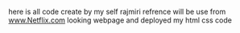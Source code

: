 here is  all code create by my self rajmiri refrence will be use from www.Netflix.com looking webpage and deployed my html css code  
